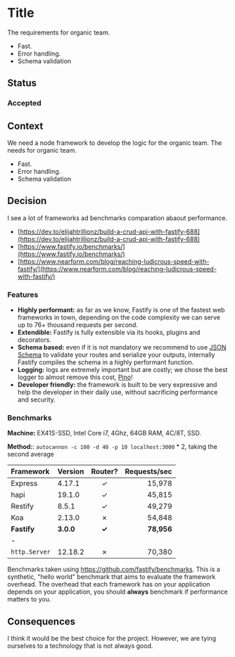 # Title
The requirements for organic team.
- Fast.
- Error handling.
- Schema validation

## Status
### Accepted

## Context
We need a node framework to develop the logic for the organic team.
The needs for organic team.
- Fast.
- Error handling.
- Schema validation

## Decision
I see a lot of frameworks ad benchmarks comparation abaout performance.

- [https://dev.to/elijahtrillionz/build-a-crud-api-with-fastify-688](https://dev.to/elijahtrillionz/build-a-crud-api-with-fastify-688)
- [https://www.fastify.io/benchmarks/](https://www.fastify.io/benchmarks/)
- [https://www.nearform.com/blog/reaching-ludicrous-speed-with-fastify/](https://www.nearform.com/blog/reaching-ludicrous-speed-with-fastify/)

### Features
- **Highly performant:** as far as we know, Fastify is one of the fastest web frameworks in town, depending on the code complexity we can serve up to 76+ thousand requests per second.
- **Extendible:** Fastify is fully extensible via its hooks, plugins and decorators.
- **Schema based:** even if it is not mandatory we recommend to use [JSON Schema](https://json-schema.org/) to validate your routes and serialize your outputs, internally Fastify compiles the schema in a highly performant function.
- **Logging:** logs are extremely important but are costly; we chose the best logger to almost remove this cost, [Pino](https://github.com/pinojs/pino)!
- **Developer friendly:** the framework is built to be very expressive and help the developer in their daily use, without sacrificing performance and security.

### Benchmarks

__Machine:__ EX41S-SSD, Intel Core i7, 4Ghz, 64GB RAM, 4C/8T, SSD.

__Method:__: `autocannon -c 100 -d 40 -p 10 localhost:3000` * 2, taking the second average

| Framework          | Version                    | Router?      |  Requests/sec |
| :----------------- | :------------------------- | :----------: | ------------: |
| Express            | 4.17.1                     | &#10003;     | 15,978        |
| hapi               | 19.1.0                     | &#10003;     | 45,815        |
| Restify            | 8.5.1                      | &#10003;     | 49,279        |
| Koa                | 2.13.0                     | &#10007;     | 54,848        |
| **Fastify**        | **3.0.0**                  | **&#10003;** | **78,956**    |
| -                  |                            |              |               |
| `http.Server`      | 12.18.2	                  | &#10007;     | 70,380        |

Benchmarks taken using https://github.com/fastify/benchmarks. This is a
synthetic, "hello world" benchmark that aims to evaluate the framework
overhead. The overhead that each framework has on your application
depends on your application, you should __always__ benchmark if performance
matters to you.

## Consequences

I think it would be the best choice for the project. However, we are tying ourselves to a technology that is not always good.
